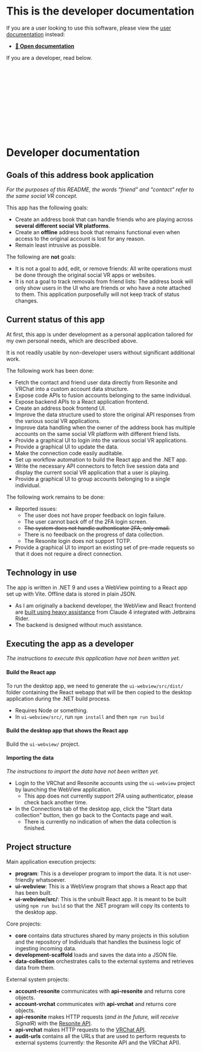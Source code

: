 ﻿# This is the developer documentation

If you are a user looking to use this software, please view the [user documentation]((https://docs.hai-vr.dev/docs/products/xyvr)) instead:

- **[📘 Open documentation](https://docs.hai-vr.dev/docs/products/xyvr)**

If you are a developer, read below.

&nbsp;

&nbsp;

&nbsp;

&nbsp;

&nbsp;

&nbsp;

# Developer documentation

## Goals of this address book application

*For the purposes of this README, the words "friend" and "contact" refer to the same social VR concept.*

This app has the following goals:
- Create an address book that can handle friends who are playing across **several different social VR platforms**.
- Create an **offline** address book that remains functional even when access to the original account is lost for any reason.
- Remain least intrusive as possible.

The following are **not** goals:
- It is not a goal to add, edit, or remove friends: All write operations must be done through the original social VR apps or websites.
- It is not a goal to track removals from friend lists: The address book will only show users in the UI who are friends or who have
  a note attached to them. This application purposefully will not keep track of status changes.

## Current status of this app

At first, this app is under development as a personal application tailored for my own personal needs, which are described above.

It is not readily usable by non-developer users without significant additional work.

The following work has been done:
- Fetch the contact and friend user data directly from Resonite and VRChat into a custom account data structure.
- Expose code APIs to fusion accounts belonging to the same individual.
- Expose backend APIs to a React application frontend.
- Create an address book frontend UI.
- Improve the data structure used to store the original API responses from the various social VR applications.
- Improve data handling when the owner of the address book has multiple accounts on the same social VR platform with different friend lists.
- Provide a graphical UI to login into the various social VR applications.
- Provide a graphical UI to update the data.
- Make the connection code easily auditable.
- Set up workflow automation to build the React app and the .NET app.
- Write the necessary API connectors to fetch live session data and display the current social VR application that a user is playing.
- Provide a graphical UI to group accounts belonging to a single individual.

The following work remains to be done:
- Reported issues:
    - The user does not have proper feedback on login failure.
    - The user cannot back off of the 2FA login screen.
    - ~~The system does not handle authenticator 2FA, only email.~~
    - There is no feedback on the progress of data collection.
    - The Resonite login does not support TOTP.
- Provide a graphical UI to import an existing set of pre-made requests so that it does not require a direct connection.

## Technology in use

The app is written in .NET 9 and uses a WebView pointing to a React app set up with Vite. Offline data is stored in plain JSON.
- As I am originally a backend developer, the WebView and React frontend are [built using heavy assistance](ui-webview/src/README.md) from Claude 4 integrated
  with Jetbrains Rider.
- The backend is designed without much assistance.

## Executing the app as a developer

*The instructions to execute this application have not been written yet.*

#### Build the React app

To run the desktop app, we need to generate the `ui-webview/src/dist/` folder containing the React webapp
that will be then copied to the desktop application during the .NET build process.

- Requires Node or something.
- In `ui-webview/src/`, run `npm install` and then `npm run build`

#### Build the desktop app that shows the React app

Build the `ui-webview/` project.

#### Importing the data

*The instructions to import the data have not been written yet.*

- Login to the VRChat and Resonite accounts using the `ui-webview` project by launching the WebView application.
    - This app does not currently support 2FA using authenticator, please check back another time.
- In the Connections tab of the desktop app, click the "Start data collection" button, then go back to the Contacts page and wait.
    - There is currently no indication of when the data collection is finished.

## Project structure

Main application execution projects:

- **program**: This is a developer program to import the data. It is not user-friendly whatsoever.
- **ui-webview**: This is a WebView program that shows a React app that has been built.
- **ui-webview/src/**: This is the unbuilt React app. It is meant to be built using `npm run build` so that the .NET program will copy its contents to the desktop app.

Core projects:

- **core** contains data structures shared by many projects in this solution and the repository of Individuals that handles the business logic of ingesting incoming data.
- **development-scaffold** loads and saves the data into a JSON file.
- **data-collection** orchestrates calls to the external systems and retrieves data from them.

External system projects:

- **account-resonite** communicates with **api-resonite** and returns core objects.
- **account-vrchat** communicates with **api-vrchat** and returns core objects.
- **api-resonite** makes HTTP requests (*and in the future, will receive SignalR*) with the [Resonite API](https://wiki.resonite.com/API).
- **api-vrchat** makes HTTP requests to the [VRChat API](https://vrchat.community).
- **audit-urls** contains all the URLs that are used to perform requests to external systems (currently: the Resonite API and the VRChat API).
